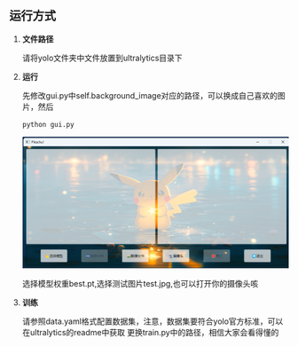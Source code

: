 ## 运行方式
1. **文件路径**
   
   请将yolo文件夹中文件放置到ultralytics目录下

3. **运行**
   
   先修改gui.py中self.background_image对应的路径，可以换成自己喜欢的图片，然后
   ```bash
   python gui.py
   ```
   ![项目图片](2.png)
   
   选择模型权重best.pt,选择测试图片test.jpg,也可以打开你的摄像头咳
5. **训练**
   
     请参照data.yaml格式配置数据集，注意，数据集要符合yolo官方标准，可以在ultralytics的readme中获取
     更换train.py中的路径，相信大家会看得懂的
